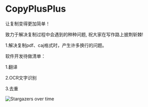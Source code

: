 # CopyPlusPlus

让复制变得更加简单！

致力于解决复制过程中会遇到的种种问题, 祝大家在写作路上披荆斩棘!

1.解决复制pdf、caj格式时，产生许多换行的问题。

软件开发待做清单：

1.翻译

2.OCR文字识别

3.去重

![Stargazers over time](https://starchart.cc/CopyPlusPlus/CopyPlusPlus.svg)
